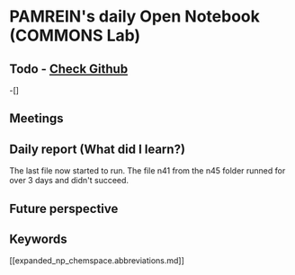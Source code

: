 
# PAMREIN's daily Open Notebook (COMMONS Lab)

## Todo - [Check Github](https://github.com/orgs/commons-research/projects/2/views/1)
-[]


## Meetings



## Daily report (What did I learn?)
The last file now started to run. The file n41 from the n45 folder runned for over 3 days and didn't succeed. 


## Future perspective



## Keywords
[[expanded_np_chemspace.abbreviations.md]]
